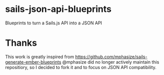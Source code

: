 # sails-json-api-blueprints
Blueprints to turn a Sails.js API into a JSON API

# Thanks

This work is greatly inspired from https://github.com/mphasize/sails-generate-ember-blueprints
@mphasize did no longer actively maintain this repositiory, so I decided to fork it and to focus on JSON API compatibility.
